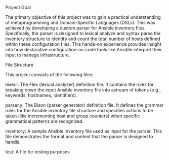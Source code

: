 Project Goal

The primary objective of this project was to gain a practical understanding of metaprogramming and Domain-Specific Languages (DSLs). This was achieved by developing a custom parser for Ansible inventory files. Specifically, the parser is designed to lexical analyze and syntax parse the inventory structure to identify and count the total number of hosts defined within these configuration files. This hands-on experience provides insight into how declarative configuration-as-code tools like Ansible interpret their input to manage infrastructure.

File Structure

This project consists of the following files:

lexer.l: The Flex (lexical analyzer) definition file. It contains the rules for breaking down the input Ansible inventory file into astream of tokens (e.g., keywords, hostnames, identifiers).

parser.y: The Bison (parser generator) definition file. It defines the grammar rules for the Ansible inventory file structure and specifies actions to be taken (like incrementing host and group counters) when specific grammatical patterns are recognized.

inventory: A sample Ansible inventory file used as input for the parser. This file demonstrates the format and content that the parser is designed to handle.

test: A file for testing purposes
